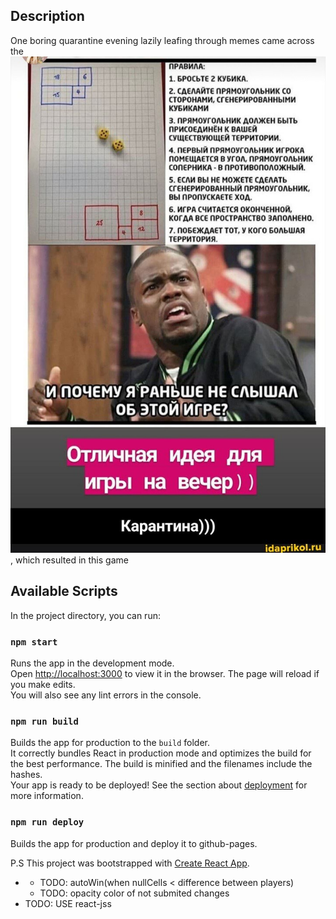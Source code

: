 ## Description

One boring quarantine evening lazily leafing through memes came across the ![following picture](https://raw.githubusercontent.com/shersh1k/random_fill/master/src/assets/rules.jpg), which resulted in this game

## Available Scripts

In the project directory, you can run:

### `npm start`

Runs the app in the development mode.<br />
Open [http://localhost:3000](http://localhost:3000) to view it in the browser.
The page will reload if you make edits.<br />
You will also see any lint errors in the console.

### `npm run build`

Builds the app for production to the `build` folder.<br />
It correctly bundles React in production mode and optimizes the build for the best performance.
The build is minified and the filenames include the hashes.<br />
Your app is ready to be deployed!
See the section about [deployment](https://facebook.github.io/create-react-app/docs/deployment) for more information.

### `npm run deploy`

Builds the app for production and deploy it to github-pages.<br />

P.S This project was bootstrapped with [Create React App](https://github.com/facebook/create-react-app).

<ul>
<li>
  <ul>
    <li>TODO: autoWin(when nullCells < difference between players)</li>
    <li>TODO: opacity color of not submited changes</li>
  </ul>
</li>
<li>TODO: USE react-jss</li>
</ul>
